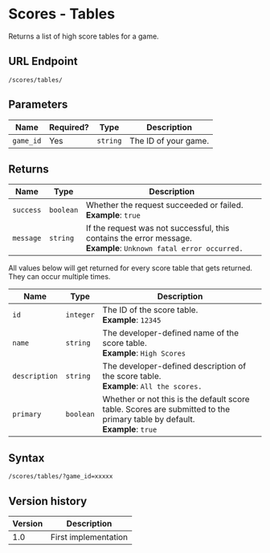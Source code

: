 # Scores - Tables

Returns a list of high score tables for a game.

## URL Endpoint

```
/scores/tables/
```

## Parameters

Name | Required? | Type | Description
--- | --- | --- | ---
`game_id` | Yes | `string` | The ID of your game.

## Returns

Name | Type | Description
--- | --- | ---
`success` | `boolean` | Whether the request succeeded or failed. <br> **Example**: `true`
`message` | `string` | If the request was not successful, this contains the error message. <br> **Example**: `Unknown fatal error occurred.`

All values below will get returned for every score table that gets returned. They can occur multiple times.

Name | Type | Description
--- | --- | ---
`id` | `integer` | The ID of the score table. <br> **Example**: `12345`
`name` | `string` | The developer-defined name of the score table. <br> **Example**: `High Scores`
`description` | `string` | The developer-defined description of the score table. <br> **Example**: `All the scores.`
`primary` | `boolean` | Whether or not this is the default score table. Scores are submitted to the primary table by default. <br> **Example**: `true`

## Syntax

```
/scores/tables/?game_id=xxxxx
```

## Version history

Version		 | Description
---			 | ---
1.0			 | First implementation